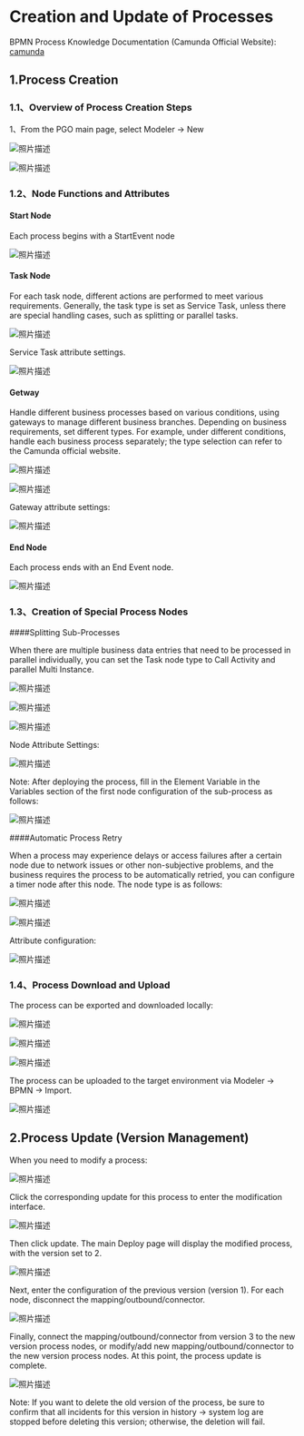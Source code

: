 ﻿# Creation and Update of Processes

BPMN Process Knowledge Documentation (Camunda Official Website):
[camunda](https://camunda.com/bpmn/ ':camunda')


## 1.Process Creation
### 1.1、Overview of Process Creation Steps
1、From the PGO main page, select Modeler → New

![照片描述](./image/Modeler.png)

![照片描述](./image/new.png)


### 1.2、Node Functions and Attributes
#### Start Node

Each process begins with a StartEvent node

![照片描述](./image/startEvent.png)

#### Task Node

For each task node, different actions are performed to meet various requirements. Generally, the task type is set as Service Task, unless there are special handling cases, such as splitting or parallel tasks.

![照片描述](./image/TaskNode1.png)


Service Task attribute settings.

![照片描述](./image/TaskNode2.png)

#### Getway
Handle different business processes based on various conditions, using gateways to manage different business branches.
Depending on business requirements, set different types.
For example, under different conditions, handle each business process separately; the type selection can refer to the Camunda official website.

![照片描述](./image/Gateway1.png)

![照片描述](./image/Gateway2.png)


Gateway attribute settings:

![照片描述](./image/Gateway3.png)

#### End Node

Each process ends with an End Event node.

![照片描述](./image/EndNode.png)

### 1.3、Creation of Special Process Nodes

####Splitting Sub-Processes

When there are multiple business data entries that need to be processed in parallel individually, you can set the Task node type to Call Activity and parallel Multi Instance.

![照片描述](./image/SplittingSub-Processes1.png)

![照片描述](./image/SplittingSub-Processes2.png)

![照片描述](./image/SplittingSub-Processes3.png)

Node Attribute Settings:

![照片描述](./image/SplittingSub-Processes4.png)

Note: After deploying the process, fill in the Element Variable in the Variables section of the first node configuration of the sub-process as follows:

![照片描述](./image/SplittingSub-Processes5.png)

####Automatic Process Retry

When a process may experience delays or access failures after a certain node due to network issues or other non-subjective problems, and the business requires the process to be automatically retried, you can configure a timer node after this node. The node type is as follows:

![照片描述](./image/AutomaticProcessRetry1.png)

![照片描述](./image/AutomaticProcessRetry2.png)

Attribute configuration:

![照片描述](./image/AutomaticProcessRetry3.png)

### 1.4、Process Download and Upload

The process can be exported and downloaded locally:

![照片描述](./image/ProcessDownloadandUpload1.png)

![照片描述](./image/ProcessDownloadandUpload2.png)

![照片描述](./image/ProcessDownloadandUpload3.png)

The process can be uploaded to the target environment via Modeler → BPMN → Import.

![照片描述](./image/ProcessDownloadandUpload4.png)

## 2.Process Update (Version Management)

When you need to modify a process:

![照片描述](./image/ProcessUpdate1.png)

Click the corresponding update for this process to enter the modification interface.

![照片描述](./image/ProcessUpdate2.png)

Then click update. The main Deploy page will display the modified process, with the version set to 2.

![照片描述](./image/ProcessUpdate3.png)

Next, enter the configuration of the previous version (version 1). For each node, disconnect the mapping/outbound/connector.

![照片描述](./image/ProcessUpdate4.png)

Finally, connect the mapping/outbound/connector from version 3 to the new version process nodes, or modify/add new mapping/outbound/connector to the new version process nodes. At this point, the process update is complete.

![照片描述](./image/ProcessUpdate5.png)

Note: If you want to delete the old version of the process, be sure to confirm that all incidents for this version in history → system log are stopped before deleting this version; otherwise, the deletion will fail.
